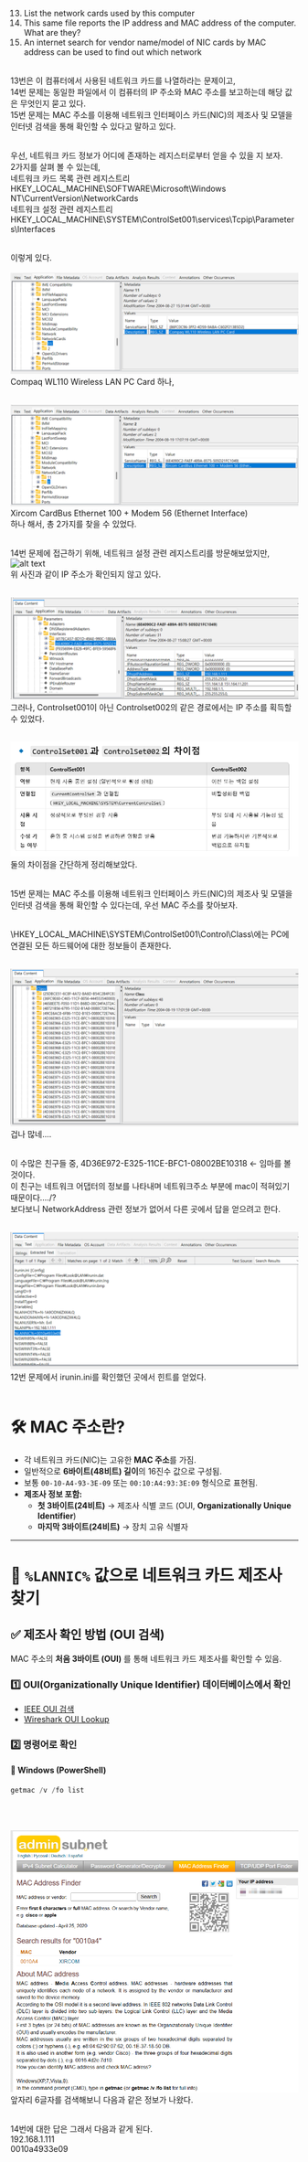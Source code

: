 13. List the network cards used by this computer<br>
14. This same file reports the IP address and MAC address of the computer. What are they?<br>
15. An internet search for vendor name/model of NIC cards by MAC address can be used to find out which network<br><br>

13번은 이 컴퓨터에서 사용된 네트워크 카드를 나열하라는 문제이고, <br>
14번 문제는 동일한 파일에서 이 컴퓨터의 IP 주소와 MAC 주소를 보고하는데 해당 값은 무엇인지 묻고 있다.<br>
15번 문제는 MAC 주소를 이용해 네트워크 인터페이스 카드(NIC)의 제조사 및 모델을 인터넷 검색을 통해 확인할 수 있다고 말하고 있다.<br><br>

우선, 네트워크 카드 정보가 어디에 존재하는 레지스터로부터 얻을 수 있을 지 보자.<br>
2가지를 살펴 볼 수 있는데,<br>
네트워크 카드 목록 관련 레지스트리<br>
HKEY_LOCAL_MACHINE\SOFTWARE\Microsoft\Windows NT\CurrentVersion\NetworkCards<br>
네트워크 설정 관련 레지스트리<br>
HKEY_LOCAL_MACHINE\SYSTEM\ControlSet001\services\Tcpip\Parameters\Interfaces<br><br>

이렇게 있다.<br><br>
![alt text](1.png)<br>
Compaq WL110 Wireless LAN PC Card 하나,<br><br>

![alt text](2.png)<br>
Xircom CardBus Ethernet 100 + Modem 56 (Ethernet Interface)<br>
하나 해서, 총 2가지를 찾을 수 있었다.<br><br>

14번 문제에 접근하기 위해, 네트워크 설정 관련 레지스트리를 방문해보았지만,<br>
![alt text](image.png)<br>
위 사진과 같이 IP 주소가 확인되지 않고 있다.<br><br>

![alt text](4.png)<br>
그러나, Controlset001이 아닌 Controlset002의 같은 경로에서는 IP 주소를 획득할 수 있었다.<br><br>

![alt text](5.png)<br>
둘의 차이점을 간단하게 정리해보았다.<br><br>

15번 문제는 MAC 주소를 이용해 네트워크 인터페이스 카드(NIC)의 제조사 및 모델을 인터넷 검색을 통해 확인할 수 있다는데, 우선 MAC 주소를 찾아보자.<br><br>

\HKEY_LOCAL_MACHINE\SYSTEM\ControlSet001\Control\Class\에는 PC에 연결된 모든 하드웨어에 대한 정보들이 존재한다.<br><br>

![alt text](6.png)<br>
겁나 많네....<br><br>

이 수많은 친구들 중, 4D36E972-E325-11CE-BFC1-08002BE10318 <- 임마를 볼 것이다.<br>
이 친구는 네트워크 어댑터의 정보를 나타내며 네트워크주소 부분에 mac이 적혀있기 때문이다..../?<br>
보다보니 NetworkAddress 관련 정보가 없어서 다른 곳에서 답을 얻으려고 한다.<br><br>

![alt text](7.png)
12번 문제에서 irunin.ini를 확인했던 곳에서 힌트를 얻었다.<br><br>

# 🛠️ MAC 주소란?

- 각 네트워크 카드(NIC)는 고유한 **MAC 주소**를 가짐.
- 일반적으로 **6바이트(48비트) 길이**의 16진수 값으로 구성됨.
- 보통 `00-10-A4-93-3E-09` 또는 `00:10:A4:93:3E:09` 형식으로 표현됨.
- **제조사 정보 포함:**
  - **첫 3바이트(24비트)** → 제조사 식별 코드 (OUI, **Organizationally Unique Identifier**)
  - **마지막 3바이트(24비트)** → 장치 고유 식별자

---

# 🔹 `%LANNIC%` 값으로 네트워크 카드 제조사 찾기

## ✅ 제조사 확인 방법 (OUI 검색)

MAC 주소의 **처음 3바이트 (OUI)** 를 통해 네트워크 카드 제조사를 확인할 수 있음.

### **1️⃣ OUI(Organizationally Unique Identifier) 데이터베이스에서 확인**

- [IEEE OUI 검색](https://standards.ieee.org/products-services/regauth/oui/)
- [Wireshark OUI Lookup](https://www.wireshark.org/tools/oui-lookup.html)

### **2️⃣ 명령어로 확인**

#### **🔹 Windows (PowerShell)**

```powershell
getmac /v /fo list
```

<br><br>

![<alt text>](8.png)<br>
앞자리 6글자를 검색해보니 다음과 같은 정보가 나왔다.<br><br>

14번에 대한 답은 그래서 다음과 같게 된다.<br>
192.168.1.111<br>
0010a4933e09<br>
